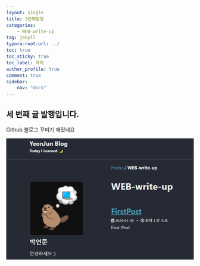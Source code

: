 ```yaml
---
layout: single
title: 3번째발행
categories: 
    - WEB-write-up
tag: jekyll
typora-root-url: ../
toc: true
toc_sticky: true
toc_label: 목차
author_profile: true
comment: true
sidebar:
    nav: "docs"
---
```




## 세 번째 글 발행입니다.



Github 블로그 꾸미기 재밌네요 

<img src="/images/2024-01-29-third/image-20240129050147788.png" alt="image-20240129050147788"  />